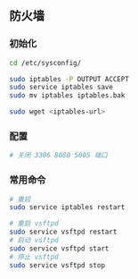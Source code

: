 ## 防火墙
### 初始化
```sh
cd /etc/sysconfig/

sudo iptables -P OUTPUT ACCEPT
sudo service iptables save
sudo mv iptables iptables.bak

sudo wget <iptables-url>
```

### 配置
```sh
# 关闭 3306 8080 5005 端口
```

### 常用命令
```sh
# 重启
sudo service iptables restart

# 重启 vsftpd
sudo service vsftpd restart
# 启动 vsftpd
sudo service vsftpd start
# 停止 vsftpd
sudo service vsftpd stop
```